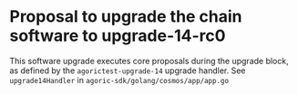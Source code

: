 # Proposal to upgrade the chain software to upgrade-14-rc0

This software upgrade executes core proposals during the upgrade block, as
defined by the `agorictest-upgrade-14` upgrade handler. See `upgrade14Handler` in
`agoric-sdk/golang/cosmos/app/app.go`
